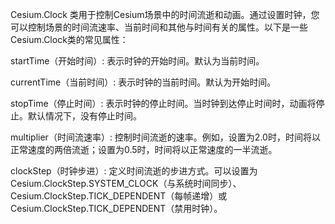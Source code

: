 <!--
 * @Author: 何元鹏
 * @Date: 2024-01-11 15:44:14
 * @LastEditors: 何元鹏
 * @LastEditTime: 2024-01-11 15:44:36
-->
Cesium.Clock 类用于控制Cesium场景中的时间流逝和动画。通过设置时钟，您可以控制场景的时间流速率、当前时间和其他与时间有关的属性。以下是一些Cesium.Clock类的常见属性：

startTime（开始时间）: 表示时钟的开始时间。默认为当前时间。

currentTime（当前时间）: 表示时钟的当前时间。默认为开始时间。

stopTime（停止时间）: 表示时钟的停止时间。当时钟到达停止时间时，动画将停止。默认情况下，没有停止时间。

multiplier（时间流速率）: 控制时间流逝的速率。例如，设置为2.0时，时间将以正常速度的两倍流逝；设置为0.5时，时间将以正常速度的一半流逝。

clockStep（时钟步进）: 定义时间流逝的步进方式。可以设置为Cesium.ClockStep.SYSTEM_CLOCK（与系统时间同步）、Cesium.ClockStep.TICK_DEPENDENT（每帧递增）或Cesium.ClockStep.TICK_DEPENDENT（禁用时钟）。